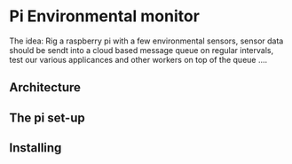# Pi Environmental monitor

The idea: Rig a raspberry pi with a few environmental sensors, sensor data should be sendt into a cloud based message queue on regular intervals, test our various applicances and other workers on top of the queue ....

## Architecture

## The pi set-up

## Installing

